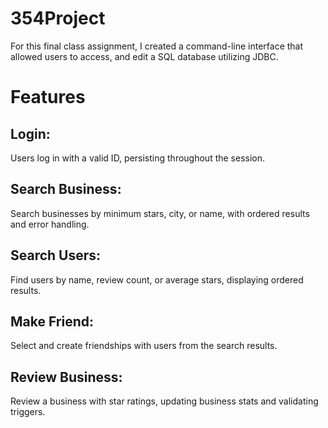 # 354Project
For this final class assignment, I created a command-line interface that allowed users to access, and edit a SQL database utilizing JDBC.

# Features
## Login:
Users log in with a valid ID, persisting throughout the session.

## Search Business:
Search businesses by minimum stars, city, or name, with ordered results and error handling.

## Search Users:
Find users by name, review count, or average stars, displaying ordered results.

## Make Friend:
Select and create friendships with users from the search results.

## Review Business:
Review a business with star ratings, updating business stats and validating triggers.

